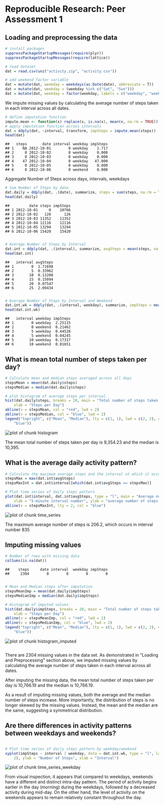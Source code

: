 # Reproducible Research: Peer Assessment 1


## Loading and preprocessing the data

```r
# install packages
suppressPackageStartupMessages(require(plyr))
suppressPackageStartupMessages(require(lattice))

# read dataset
dat = read.csv(unz("activity.zip", "activity.csv"))

# add weekend factor variable
dat = mutate(dat, weekday = weekdays(as.Date(date), abbreviate = T))
dat = mutate(dat, weekday = (weekday %in% c("Sat", "Sun")))
dat = mutate(dat, weekday = factor(weekday, labels = c("weekday", "weekend")))
```



We impute missing values by calculating the average number of steps taken in each interval across all dates.

```r
# define imputation function
impute.mean <- function(x) replace(x, is.na(x), mean(x, na.rm = TRUE))
# apply imputation function across intervals
dat = ddply(dat, ~interval, transform, impSteps = impute.mean(steps))
head(dat)
```

```
##   steps       date interval weekday impSteps
## 1    NA 2012-10-01        0 weekday    1.717
## 2     0 2012-10-02        0 weekday    0.000
## 3     0 2012-10-03        0 weekday    0.000
## 4    47 2012-10-04        0 weekday   47.000
## 5     0 2012-10-05        0 weekday    0.000
## 6     0 2012-10-06        0 weekend    0.000
```


Aggregate Number of Steps across days, intervals, weekdays

```r
# Sum Number of Steps by date
dat.daily = ddply(dat, .(date), summarize, steps = sum(steps, na.rm = T), impSteps = sum(impSteps))
head(dat.daily)
```

```
##         date steps impSteps
## 1 2012-10-01     0    10766
## 2 2012-10-02   126      126
## 3 2012-10-03 11352    11352
## 4 2012-10-04 12116    12116
## 5 2012-10-05 13294    13294
## 6 2012-10-06 15420    15420
```

```r

# Average Number of Steps by Interval
dat.int = ddply(dat, .(interval), summarize, avgSteps = mean(steps, na.rm = T))
head(dat.int)
```

```
##   interval avgSteps
## 1        0  1.71698
## 2        5  0.33962
## 3       10  0.13208
## 4       15  0.15094
## 5       20  0.07547
## 6       25  2.09434
```

```r

# Average Number of Steps by Interval and Weekend
dat.int.wk = ddply(dat, .(interval, weekday), summarize, impSteps = mean(impSteps))
head(dat.int.wk)
```

```
##   interval weekday impSteps
## 1        0 weekday  2.25115
## 2        0 weekend  0.21462
## 3        5 weekday  0.44528
## 4        5 weekend  0.04245
## 5       10 weekday  0.17317
## 6       10 weekend  0.01651
```



## What is mean total number of steps taken per day?


```r
# Calculate mean and median steps averaged across all days
stepsMean = mean(dat.daily$steps)
stepsMedian = median(dat.daily$steps)

# plot histogram of average steps per interval
hist(dat.daily$steps, breaks = 20, main = "Total number of steps taken each day", 
    xlab = "Steps per Day")
abline(v = stepsMean, col = "red", lwd = 2)
abline(v = stepsMedian, col = "blue", lwd = 2)
legend("topright", c("Mean", "Median"), lty = c(1, 1), lwd = c(2, 2), col = c("red", 
    "blue"))
```

![plot of chunk histogram](figure/histogram.png) 


The mean total number of steps taken per day is 9,354.23 and the median is 10,395.

## What is the average daily activity pattern?

```r
# Calculate the maximum average steps and the interval at which it occurs
stepsMax = max(dat.int$avgSteps)
stepsMaxInt = dat.int$interval[which(dat.int$avgSteps == stepsMax)]

# Plot time series of daily steps pattern
plot(dat.int$interval, dat.int$avgSteps, type = "l", main = "Average number of steps, averaged across all days", 
    xlab = "5-minute interval number", ylab = "average number of steps taken")
abline(v = stepsMaxInt, lty = 2, col = "blue")
```

![plot of chunk time_series](figure/time_series.png) 


The maximum average number of steps is 206.2, which occurs in interval number 835


## Imputing missing values

```r
# Number of rows with missing data
colSums(is.na(dat))
```

```
##    steps     date interval  weekday impSteps 
##     2304        0        0        0        0
```

```r

# Mean and Median steps after imputation
stepsMeanImp = mean(dat.daily$impSteps)
stepsMedianImp = median(dat.daily$impSteps)

# Histogram of imputed values
hist(dat.daily$impSteps, breaks = 20, main = "Total number of steps taken each day (imputed missing)", 
    xlab = "Steps per Day")
abline(v = stepsMeanImp, col = "red", lwd = 2)
abline(v = stepsMedianImp, col = "blue", lwd = 2)
legend("topright", c("Mean", "Median"), lty = c(1, 1), lwd = c(2, 2), col = c("red", 
    "blue"))
```

![plot of chunk histogram_imputed](figure/histogram_imputed.png) 

```r

```


There are 2304 missing values in the data set. As demonstrated in "Loading and Preprocessing" section above, we imputed missing values by calculating the average number of steps taken in each interval across all dates.

After imputing the missing data, the mean total number of steps taken per day is 10,766.19 and the median is 10,766.19.

As a result of imputing missing values, both the average and the median number of steps increase. More importantly, the distribution of steps is no longer skewed by the missing values. Instead, the mean and the median are the same, suggesting a symmetrical distribution.

## Are there differences in activity patterns between weekdays and weekends?

```r

# Plot time series of daily steps pattern by weekday/weekend
xyplot(impSteps ~ interval | weekday, data = dat.int.wk, type = "l", layout = c(1, 
    2), ylab = "Number of Steps", xlab = "Interval")
```

![plot of chunk time_series_weekday](figure/time_series_weekday.png) 


From visual inspection, it appears that compared to weekdays, weekends have a different and distinct intra-day pattern. The period of activity begins earlier in the day (morning) during the weekdays, followed by a decreased activity during mid-day. On the other hand, the level of activity on the weekends appears to remain relatively constant throughout the day.  
